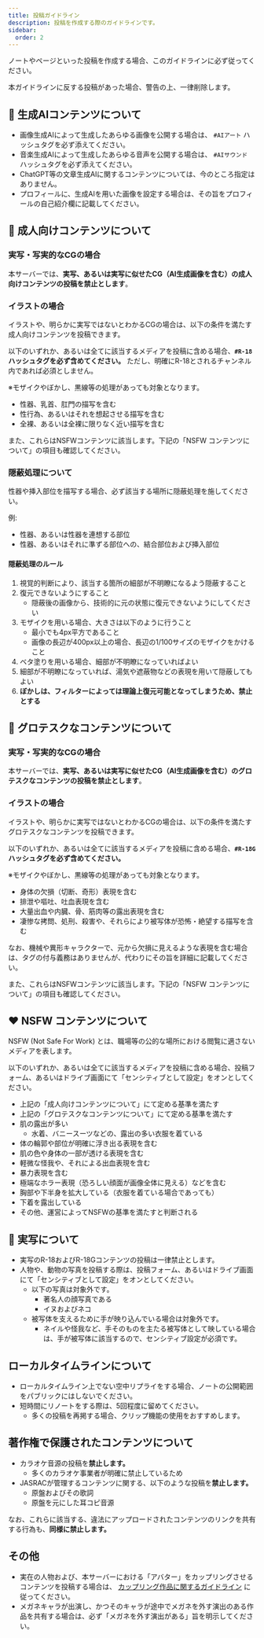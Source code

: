 ```yaml
---
title: 投稿ガイドライン
description: 投稿を作成する際のガイドラインです。
sidebar:
  order: 2
---
```

ノートやページといった投稿を作成する場合、このガイドラインに必ず従ってください。

本ガイドラインに反する投稿があった場合、警告の上、一律削除します。

## 🤖 生成AIコンテンツについて

- 画像生成AIによって生成したあらゆる画像を公開する場合は、 `#AIアート` ハッシュタグを必ず添えてください。
- 音楽生成AIによって生成したあらゆる音声を公開する場合は、 `#AIサウンド` ハッシュタグを必ず添えてください。
- ChatGPT等の文章生成AIに関するコンテンツについては、今のところ指定はありません。
- プロフィールに、生成AIを用いた画像を設定する場合は、その旨をプロフィールの自己紹介欄に記載してください。

## 🔞 成人向けコンテンツについて

### 実写・写実的なCGの場合

本サーバーでは、**実写、あるいは実写に似せたCG（AI生成画像を含む）の成人向けコンテンツの投稿を禁止とします**。

### イラストの場合

イラストや、明らかに実写ではないとわかるCGの場合は、以下の条件を満たす成人向けコンテンツを投稿できます。

以下のいずれか、あるいは全てに該当するメディアを投稿に含める場合、**`#R-18` ハッシュタグを必ず含めてください。** ただし、明確にR-18とされるチャンネル内であれば必須としません。

※モザイクやぼかし、黒線等の処理があっても対象となります。

- 性器、乳首、肛門の描写を含む
- 性行為、あるいはそれを想起させる描写を含む
- 全裸、あるいは全裸に限りなく近い描写を含む

また、これらはNSFWコンテンツに該当します。下記の「NSFW コンテンツについて」の項目も確認してください。

### 隠蔽処理について

性器や挿入部位を描写する場合、必ず該当する場所に隠蔽処理を施してください。

例:

- 性器、あるいは性器を連想する部位
- 性器、あるいはそれに準ずる部位への、結合部位および挿入部位

#### 隠蔽処理のルール

1. 視覚的判断により、該当する箇所の細部が不明瞭になるよう隠蔽すること
2. 復元できないようにすること
    - 隠蔽後の画像から、技術的に元の状態に復元できないようにしてください
3. モザイクを用いる場合、大きさは以下のように行うこと
    - 最小でも4px平方であること
    - 画像の長辺が400px以上の場合、長辺の1/100サイズのモザイクをかけること
4. ベタ塗りを用いる場合、細部が不明瞭になっていればよい
5. 細部が不明瞭になっていれば、湯気や遮蔽物などの表現を用いて隠蔽してもよい
6. **ぼかしは、フィルターによっては理論上復元可能となってしまうため、禁止とする**

## 🔪 グロテスクなコンテンツについて

### 実写・写実的なCGの場合

本サーバーでは、**実写、あるいは実写に似せたCG（AI生成画像を含む）のグロテスクなコンテンツの投稿を禁止とします**。

### イラストの場合

イラストや、明らかに実写ではないとわかるCGの場合は、以下の条件を満たすグロテスクなコンテンツを投稿できます。

以下のいずれか、あるいは全てに該当するメディアを投稿に含める場合、**`#R-18G` ハッシュタグを必ず含めてください。**

※モザイクやぼかし、黒線等の処理があっても対象となります。

- 身体の欠損（切断、奇形）表現を含む
- 排泄や嘔吐、吐血表現を含む
- 大量出血や内臓、骨、筋肉等の露出表現を含む
- 凄惨な拷問、処刑、殺害や、それらにより被写体が恐怖・絶望する描写を含む

なお、機械や異形キャラクターで、元から欠損に見えるような表現を含む場合は、タグの付与義務はありませんが、代わりにその旨を詳細に記載してください。

また、これらはNSFWコンテンツに該当します。下記の「NSFW コンテンツについて」の項目も確認してください。

## ❤️ NSFW コンテンツについて

NSFW (Not Safe For Work) とは、職場等の公的な場所における閲覧に適さないメディアを表します。

以下のいずれか、あるいは全てに該当するメディアを投稿に含める場合、投稿フォーム、あるいはドライブ画面にて「センシティブとして設定」をオンとしてください。

- 上記の「成人向けコンテンツについて」にて定める基準を満たす
- 上記の「グロテスクなコンテンツについて」にて定める基準を満たす
- 肌の露出が多い
    - 水着、バニースーツなどの、露出の多い衣服を着ている
- 体の輪郭や部位が明確に浮き出る表現を含む
- 肌の色や身体の一部が透ける表現を含む
- 軽微な怪我や、それによる出血表現を含む
- 暴力表現を含む
- 極端なホラー表現（恐ろしい顔面が画像全体に見える）などを含む
- 胸部や下半身を拡大している（衣服を着ている場合であっても）
- 下着を露出している
- その他、運営によってNSFWの基準を満たすと判断される

## 🤳 実写について

- 実写のR-18およびR-18Gコンテンツの投稿は一律禁止とします。
- 人物や、動物の写真を投稿する際は、投稿フォーム、あるいはドライブ画面にて「センシティブとして設定」をオンとしてください。
    - 以下の写真は対象外です。
        - 著名人の顔写真である
        - イヌおよびネコ
    - 被写体を支えるために手が映り込んでいる場合は対象外です。
        - ネイルや怪我など、手そのものを主たる被写体として映している場合は、手が被写体に該当するので、センシティブ設定が必須です。

## ローカルタイムラインについて

- ローカルタイムライン上でない空中リプライをする場合、ノートの公開範囲をパブリックにはしないでください。
- 短時間にリノートをする際は、5回程度に留めてください。
    - 多くの投稿を再掲する場合、クリップ機能の使用をおすすめします。

## 著作権で保護されたコンテンツについて

- カラオケ音源の投稿を**禁止します。**
    - 多くのカラオケ事業者が明確に禁止しているため
- JASRACが管理するコンテンツに関する、以下のような投稿を**禁止します。**
    - 原盤およびその歌詞
    - 原盤を元にした耳コピ音源

なお、これらに該当する、違法にアップロードされたコンテンツのリンクを共有する行為も、**同様に禁止します。**

## その他

- 実在の人物および、本サーバーにおける「アバター」をカップリングさせるコンテンツを投稿する場合は、 [カップリング作品に関するガイドライン](/guidelines/cp) に従ってください。
- メガネキャラが出演し、かつそのキャラが途中でメガネを外す演出のある作品を共有する場合は、必ず「メガネを外す演出がある」旨を明示してください。